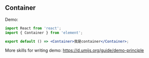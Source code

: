 ## Container

Demo:

```jsx
import React from 'react';
import { Container } from 'element';

export default () => <Container>我是container</Container>;
```

More skills for writing demo: https://d.umijs.org/guide/demo-principle
